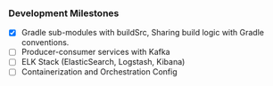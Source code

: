 ### Development Milestones

- [x] Gradle sub-modules with buildSrc, Sharing build logic with Gradle conventions.
- [ ] Producer-consumer services with Kafka
- [ ] ELK Stack (ElasticSearch, Logstash, Kibana)
- [ ] Containerization and Orchestration Config